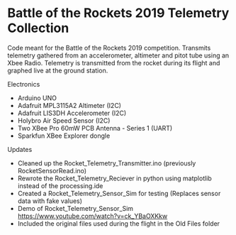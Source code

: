 # Battle of the Rockets 2019 Telemetry Collection
Code meant for the Battle of the Rockets 2019 competition. Transmits telemetry gathered from an accelerometer, altimeter and pitot tube using an Xbee Radio. Telemetry is transmitted from the rocket during its flight and graphed live at the ground station.

Electronics
- Arduino UNO
- Adafruit MPL3115A2 Altimeter (I2C)
- Adafruit LIS3DH Accelerometer (I2C)
- Holybro Air Speed Sensor (I2C)
- Two XBee Pro 60mW PCB Antenna - Series 1 (UART)
- Sparkfun XBee Explorer dongle

Updates
- Cleaned up the Rocket_Telemetry_Transmitter.ino (previously RocketSensorRead.ino) 
- Rewrote the Rocket_Telemetry_Reciever in python using matplotlib instead of the processing.ide
- Created a Rocket_Telemetry_Sensor_Sim for testing (Replaces sensor data with fake values)
- Demo of Rocket_Telemetry_Sensor_Sim https://www.youtube.com/watch?v=ck_YBaOXKkw
- Included the original files used during the flight in the Old Files folder

